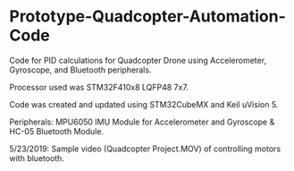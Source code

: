 # Prototype-Quadcopter-Automation-Code
Code for PID calculations for Quadcopter Drone using Accelerometer, Gyroscope, and Bluetooth peripherals.

Processor used was STM32F410x8 LQFP48 7x7.

Code was created and updated using STM32CubeMX and Keil uVision 5.

Peripherals: MPU6050 IMU Module for Accelerometer and Gyroscope & HC-05 Bluetooth Module.

5/23/2019: Sample video (Quadcopter Project.MOV) of controlling motors with bluetooth.
